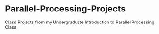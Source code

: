 # Parallel-Processing-Projects
Class Projects from my Undergraduate Introduction to Parallel Processing Class
